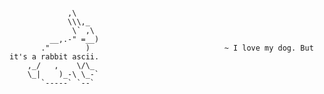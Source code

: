 <pre><code>
             ,\  
             \\\,_      
              \` ,\ 
         __,.-" =__)
       ."        )                              ~ I love my dog. But it's a rabbit ascii.
    ,_/   ,    \/\_
    \_|    )_-\ \_-`
       `-----` `--`
       
</code></pre>
